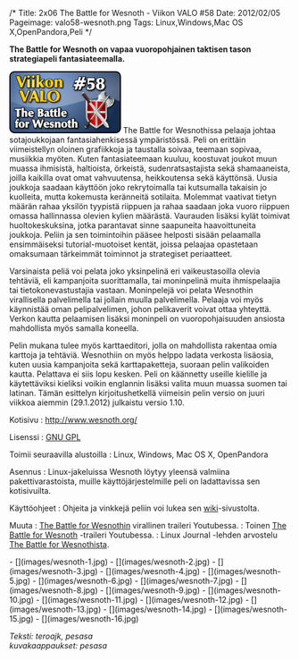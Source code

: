/*
Title: 2x06 The Battle for Wesnoth - Viikon VALO #58
Date: 2012/02/05
Pageimage: valo58-wesnoth.png
Tags: Linux,Windows,Mac OS X,OpenPandora,Peli
*/

**The Battle for Wesnoth on vapaa vuoropohjainen taktisen tason
strategiapeli fantasiateemalla.**

![](images/valo58-wesnoth.png "fig:valo58-wesnoth.png") The Battle for
Wesnothissa pelaaja johtaa sotajoukkojaan fantasiahenkisessä
ympäristössä. Peli on erittäin viimeistellyn oloinen grafiikkoja ja
taustalla soivaa, teemaan sopivaa, musiikkia myöten. Kuten
fantasiateemaan kuuluu, koostuvat joukot muun muassa ihmisistä,
haltioista, örkeistä, sudenratsastajista sekä shamaaneista, joilla
kaikilla ovat omat vahvuutensa, heikkoutensa sekä käyttönsä. Uusia
joukkoja saadaan käyttöön joko rekrytoimalla tai kutsumalla takaisin jo
kuolleita, mutta kokemusta keränneitä sotilaita. Molemmat vaativat
tietyn määrän rahaa yksilön tyypistä riippuen ja rahaa saadaan joka
vuoro riippuen omassa hallinnassa olevien kylien määrästä. Vaurauden
lisäksi kylät toimivat huoltokeskuksina, jotka parantavat sinne
saapuneita haavoittuneita joukkoja. Peliin ja sen toimintoihin pääsee
helposti sisään pelaamalla ensimmäiseksi tutorial-muotoiset kentät,
joissa pelaajaa opastetaan omaksumaan tärkeimmät toiminnot ja
strategiset periaatteet.

Varsinaista peliä voi pelata joko yksinpelinä eri vaikeustasoilla olevia
tehtäviä, eli kampanjoita suorittamalla, tai moninpelinä muita
ihmispelaajia tai tietokonevastustajia vastaan. Moninpelejä voi pelata
Wesnothin virallisella palvelimella tai jollain muulla palvelimella.
Pelaaja voi myös käynnistää oman pelipalvelimen, johon pelikaverit
voivat ottaa yhteyttä. Verkon kautta pelaamisen lisäksi moninpeli on
vuoropohjaisuuden ansiosta mahdollista myös samalla koneella.

Pelin mukana tulee myös karttaeditori, jolla on mahdollista rakentaa
omia karttoja ja tehtäviä. Wesnothiin on myös helppo ladata verkosta
lisäosia, kuten uusia kampanjoita sekä karttapaketteja, suoraan pelin
valikoiden kautta. Pelattava ei siis lopu kesken. Peli on käännetty
useille kielille ja käytettäviksi kieliksi voikin englannin lisäksi
valita muun muassa suomen tai latinan. Tämän esittelyn kirjoitushetkellä
viimeisin pelin versio on juuri viikkoa aiemmin (29.1.2012) julkaistu
versio 1.10.

Kotisivu
:   <http://www.wesnoth.org/>

Lisenssi
:   [GNU GPL](GNU_GPL)

Toimii seuraavilla alustoilla
:   Linux, Windows, Mac OS X, OpenPandora

Asennus
:   Linux-jakeluissa Wesnoth löytyy yleensä valmiina pakettivarastoista,
    muille käyttöjärjestelmille peli on ladattavissa sen kotisivuilta.

Käyttöohjeet
:   Ohjeita ja vinkkejä peliin voi lukea sen
    [wiki](http://wiki.wesnoth.org/Play)-sivustolta.

Muuta
:   [The Battle for
    Wesnothin](http://www.youtube.com/watch?v=w3P39lppcH4) virallinen
    traileri Youtubessa.
:   Toinen [The Battle for
    Wesnoth](http://www.youtube.com/watch?v=EIt69vznegs) -traileri
    Youtubessa.
:   Linux Journal -lehden arvostelu [The Battle for
    Wesnothista](http://www.youtube.com/watch?v=szENcNiRD9Y).

<div class="psgallery" markdown="1">
-   [](images/wesnoth-1.jpg)
-   [](images/wesnoth-2.jpg)
-   [](images/wesnoth-3.jpg)
-   [](images/wesnoth-4.jpg)
-   [](images/wesnoth-5.jpg)
-   [](images/wesnoth-6.jpg)
-   [](images/wesnoth-7.jpg)
-   [](images/wesnoth-8.jpg)
-   [](images/wesnoth-9.jpg)
-   [](images/wesnoth-10.jpg)
-   [](images/wesnoth-11.jpg)
-   [](images/wesnoth-12.jpg)
-   [](images/wesnoth-13.jpg)
-   [](images/wesnoth-14.jpg)
-   [](images/wesnoth-15.jpg)
-   [](images/wesnoth-16.jpg)
</div>

*Teksti: teroajk, pesasa* <br />
*kuvakaappaukset: pesasa*
